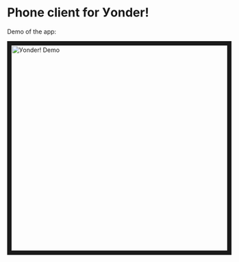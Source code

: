Phone client for Уonder!
=============


Demo of the app:

<a href="http://www.youtube.com/watch?feature=player_embedded&v=vtuT9pRy1ZQ
" target="_blank"><img src="http://img.youtube.com/vi/vtuT9pRy1ZQ/0.jpg" 
alt="Уonder! Demo" width="640" height="480" border="10" /></a>
